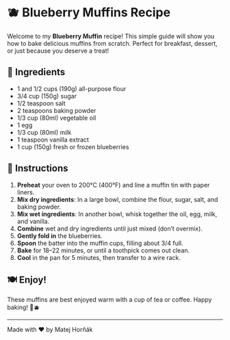 # 🫐 Blueberry Muffins Recipe

Welcome to my **Blueberry Muffin** recipe! This simple guide will show you how to bake delicious muffins from scratch. Perfect for breakfast, dessert, or just because you deserve a treat!

## 🧁 Ingredients

- 1 and 1/2 cups (190g) all-purpose flour  
- 3/4 cup (150g) sugar  
- 1/2 teaspoon salt  
- 2 teaspoons baking powder  
- 1/3 cup (80ml) vegetable oil  
- 1 egg  
- 1/3 cup (80ml) milk  
- 1 teaspoon vanilla extract  
- 1 cup (150g) fresh or frozen blueberries

## 🔧 Instructions

1. **Preheat** your oven to 200°C (400°F) and line a muffin tin with paper liners.
2. **Mix dry ingredients**: In a large bowl, combine the flour, sugar, salt, and baking powder.
3. **Mix wet ingredients**: In another bowl, whisk together the oil, egg, milk, and vanilla.
4. **Combine** wet and dry ingredients until just mixed (don’t overmix).
5. **Gently fold in** the blueberries.
6. **Spoon** the batter into the muffin cups, filling about 3/4 full.
7. **Bake** for 18–22 minutes, or until a toothpick comes out clean.
8. **Cool** in the pan for 5 minutes, then transfer to a wire rack.

## 🍽️ Enjoy!

These muffins are best enjoyed warm with a cup of tea or coffee. Happy baking! 🧁🫐

---

Made with ❤️ by Matej Horňák
